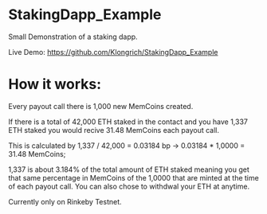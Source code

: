 # StakingDapp_Example


Small Demonstration of a staking dapp.

Live Demo: https://github.com/Klongrich/StakingDapp_Example

# How it works: 

Every payout call there is 1,000 new MemCoins created.

If there is a total of 42,000 ETH staked in the contact and you have 1,337 ETH staked you would recive 31.48 MemCoins each payout call.

This is calculated by 1,337 / 42,000 = 0.03184 bp -> 0.03184 * 1,0000 = 31.48 MemCoins;

1,337 is about 3.184% of the total amount of ETH staked meaning you get that same percentage in MemCoins of the 1,0000 that are minted at the time 
of each payout call. You can also chose to withdwal your ETH at anytime. 

Currently only on Rinkeby Testnet.
